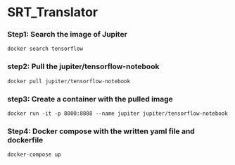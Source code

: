 # SRT_Translator
### Step1: Search the image of Jupiter
```
docker search tensorflow
```
### step2: Pull the jupiter/tensorflow-notebook
```
docker pull jupiter/tensorflow-notebook
```
### step3: Create a container with the pulled image
```
docker run -it -p 8000:8888 --name jupiter jupiter/tensorflow-notebook
```
### Step4: Docker compose with the written yaml file and dockerfile
```
docker-compose up
```